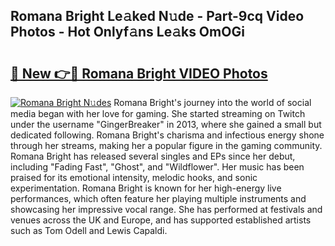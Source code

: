 ## Romana Bright Le𝚊ked N𝚞de - Part-9cq Video Photos - Hot Onlyf𝚊ns Le𝚊ks OmOGi

# <h2><a href="http://ac47623.deff.icu/?id=Romana+Bright">🔗 New 👉🔴 Romana Bright VIDEO Photos</a></h2>

[![Romana Bright N𝚞des](https://i.imgur.com/rIISA9y.gif)](http://ac47623.deff.icu/?id=Romana+Bright)
Romana Bright's journey into the world of social media began with her love for gaming. She started streaming on Twitch under the username "GingerBreaker" in 2013, where she gained a small but dedicated following. Romana Bright's charisma and infectious energy shone through her streams, making her a popular figure in the gaming community. Romana Bright has released several singles and EPs since her debut, including "Fading Fast", "Ghost", and "Wildflower". Her music has been praised for its emotional intensity, melodic hooks, and sonic experimentation. Romana Bright is known for her high-energy live performances, which often feature her playing multiple instruments and showcasing her impressive vocal range. She has performed at festivals and venues across the UK and Europe, and has supported established artists such as Tom Odell and Lewis Capaldi.
